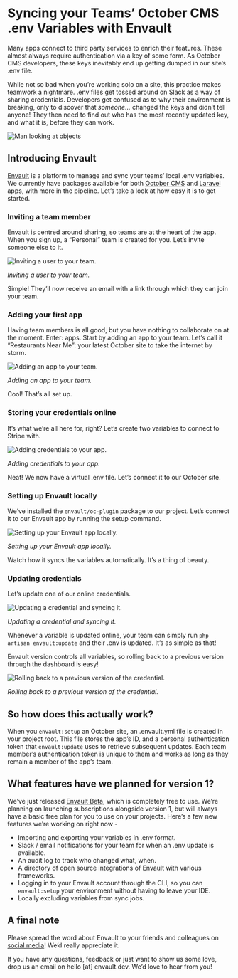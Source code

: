 # Syncing your Teams’ October CMS .env Variables with Envault

Many apps connect to third party services to enrich their features. These almost always require authentication via a key of some form.
As October CMS developers, these keys inevitably end up getting dumped in our site’s .env file.

While not so bad when you’re working solo on a site, this practice makes teamwork a nightmare. .env files get tossed around on Slack as a way of sharing credentials. Developers get confused as to why their environment is breaking, only to discover that *someone...* changed the keys and didn’t tell anyone! They then need to find out who has the most recently updated key, and what it is, before they can work.

![Man looking at objects](https://s.ocdnx.com/october-news.com/public/5e8/f8b/999/5e8f8b99919fe333593552.png)

## Introducing Envault

[Envault](https://envault.dev/) is a platform to manage and sync your teams’ local .env variables. We currently have packages available for both [October CMS](https://github.com/envault/oc-plugin) and [Laravel](https://github.com/envault/laravel) apps, with more in the pipeline. Let’s take a look at how easy it is to get started.

### Inviting a team member

Envault is centred around sharing, so teams are at the heart of the app. When you sign up, a “Personal” team is created for you. Let’s invite someone else to it.

![Inviting a user to your team.](https://s.ocdnx.com/october-news.com/public/5e8/f8c/2d0/5e8f8c2d0bd42850781657.gif)

*Inviting a user to your team.*

Simple! They’ll now receive an email with a link through which they can join your team.

### Adding your first app

Having team members is all good, but you have nothing to collaborate on at the moment. Enter: apps. Start by adding an app to your team. Let’s call it “Restaurants Near Me”: your latest October site to take the internet by storm.

![Adding an app to your team.](https://s.ocdnx.com/october-news.com/public/5e8/f8c/566/5e8f8c5662866350846610.gif)

*Adding an app to your team.*

Cool! That’s all set up.

### Storing your credentials online

It’s what we’re all here for, right? Let’s create two variables to connect to Stripe with.

![Adding credentials to your app.](https://s.ocdnx.com/october-news.com/public/5e8/f8c/771/5e8f8c7719309341338970.gif)

*Adding credentials to your app.*

Neat! We now have a virtual .env file. Let’s connect it to our October site.

### Setting up Envault locally

We’ve installed the `envault/oc-plugin` package to our project. Let’s connect it to our Envault app by running the setup command.

![Setting up your Envault app locally.](https://s.ocdnx.com/october-news.com/public/5e8/f8c/944/5e8f8c944ef4d229922216.gif)

*Setting up your Envault app locally.*

Watch how it syncs the variables automatically. It’s a thing of beauty.

### Updating credentials

Let’s update one of our online credentials.

![Updating a credential and syncing it.](https://s.ocdnx.com/october-news.com/public/5e8/f8c/b0e/5e8f8cb0e6dde782160683.gif)

*Updating a credential and syncing it.*

Whenever a variable is updated online, your team can simply run `php artisan envault:update` and their .env is updated. It’s as simple as that!

Envault version controls all variables, so rolling back to a previous version through the dashboard is easy!

![Rolling back to a previous version of the credential.](https://s.ocdnx.com/october-news.com/public/5e8/f8c/ca9/5e8f8cca9a8ad054396952.gif)

*Rolling back to a previous version of the credential.*

## So how does this actually work?

When you `envault:setup` an October site, an .envault.yml file is created in your project root. This file stores the app’s ID, and a personal authentication token that `envault:update` uses to retrieve subsequent updates. Each team member’s authentication token is unique to them and works as long as they remain a member of the app’s team.

## What features have we planned for version 1?

We’ve just released [Envault Beta](https://app.envault.dev/), which is completely free to use. We’re planning on launching subscriptions alongside version 1, but will always have a basic free plan for you to use on your projects. Here’s a few new features we’re working on right now -
* Importing and exporting your variables in .env format.
* Slack / email notifications for your team for when an .env update is available.
* An audit log to track who changed what, when.
* A directory of open source integrations of Envault with various frameworks.
* Logging in to your Envault account through the CLI, so you can `envault:setup` your environment without having to leave your IDE.
* Locally excluding variables from sync jobs.

## A final note

Please spread the word about Envault to your friends and colleagues on [social media](https://twitter.com/EnvaultApp)! We’d really appreciate it.

If you have any questions, feedback or just want to show us some love, drop us an email on hello [at] envault.dev. We’d love to hear from you!
